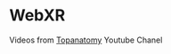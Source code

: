 # WebXR
Videos from <a href = "https://www.youtube.com/channel/UCtcTjueNMYkFNb1CYE0qiZw">Topanatomy</a> Youtube Chanel
